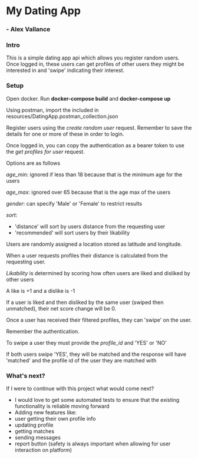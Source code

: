 # My Dating App
### - Alex Vallance

### Intro
This is a simple dating app api which allows you register random users.
Once logged in, these users can get profiles of other users they might be interested in and 'swipe' indicating their interest.

### Setup
Open docker. Run **docker-compose build** and **docker-compose up**

Using postman, import the included in resources/DatingApp.postman_collection.json

Register users using the *create random user* request.
Remember to save the details for one or more of these in order to login.

Once logged in, you can copy the authentication as a bearer token to use the *get profiles for user* request.
 
Options are as follows

 *age_min*: ignored if less than 18 because that is the minimum age for the users

 *age_max*: ignored over 65 because that is the age max of the users

 *gender*: can specify 'Male' or 'Female' to restrict results

 *sort*:
- 'distance' will sort by users distance from the requesting user
- 'recommended' will sort users by their likability

Users are randomly assigned a location stored as latitude and longitude.

When a user requests profiles their distance is calculated from the requesting user.

*Likability* is determined by scoring how often users are liked and disliked by other users

A like is +1 and a dislike is -1

If a user is liked and then disliked by the same user (swiped then unmatched), their net score change will be 0.

Once a user has received their filtered profiles, they can 'swipe' on the user.

Remember the authentication.

To swipe a user they must provide the *profile_id* and 'YES' or 'NO'

If both users swipe 'YES', they will be matched and the response will have 'matched' and the profile id of the user they are matched with

### What's next?
If I were to continue with this project what would come next?
- I would love to get some automated tests to ensure that the existing functionality is reliable moving forward
- Adding new features like:
 - user getting their own profile info
 - updating profile
 - getting matches
 - sending messages
 - report button (safety is always important when allowing for user interaction on platform)
